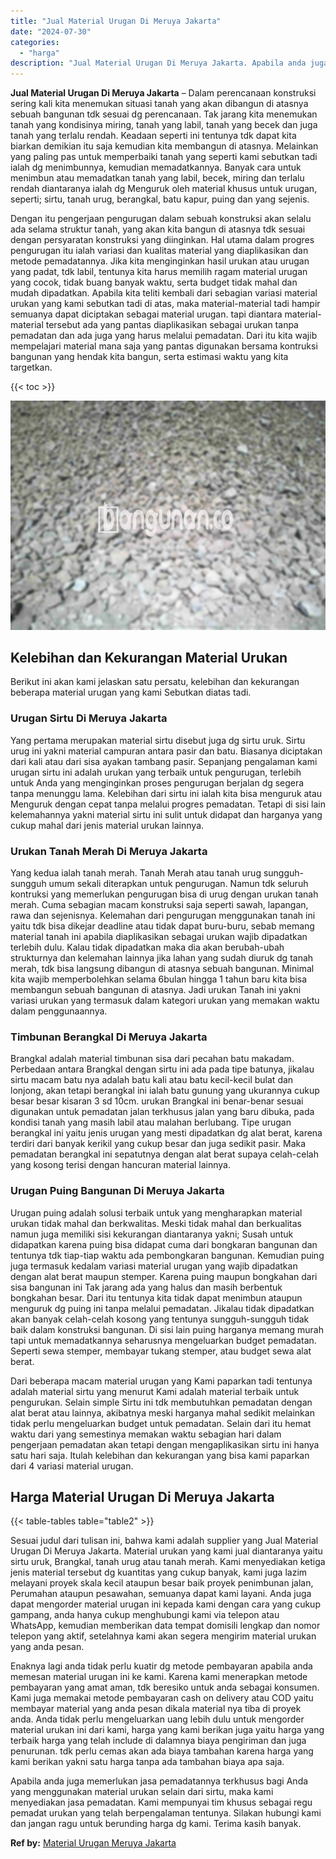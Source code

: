 ```yaml
---
title: "Jual Material Urugan Di Meruya Jakarta"
date: "2024-07-30"
categories: 
  - "harga"
description: "Jual Material Urugan Di Meruya Jakarta. Apabila anda juga memerlukan jasa pemadatannya terkhusus bagi Anda yang menggunakan material urukan selain dari sirtu..."
---
```


**Jual Material Urugan Di Meruya Jakarta** – Dalam perencanaan konstruksi sering kali kita menemukan situasi tanah yang akan dibangun di atasnya sebuah bangunan tdk sesuai dg perencanaan. Tak jarang kita menemukan tanah yang kondisinya miring, tanah yang labil, tanah yang becek dan juga tanah yang terlalu rendah. Keadaan seperti ini tentunya tdk dapat kita biarkan demikian itu saja kemudian kita membangun di atasnya. Melainkan yang paling pas untuk memperbaiki tanah yang seperti kami sebutkan tadi ialah dg menimbunnya, kemudian memadatkannya. Banyak cara untuk menimbun atau memadatkan tanah yang labil, becek, miring dan terlalu rendah diantaranya ialah dg Menguruk oleh material khusus untuk urugan, seperti; sirtu, tanah urug, berangkal, batu kapur, puing dan yang sejenis.

Dengan itu pengerjaan pengurugan dalam sebuah konstruksi akan selalu ada selama struktur tanah, yang akan kita bangun di atasnya tdk sesuai dengan persyaratan konstruksi yang diinginkan. Hal utama dalam progres pengurugan itu ialah variasi dan kualitas material yang diaplikasikan dan metode pemadatannya. Jika kita menginginkan hasil urukan atau urugan yang padat, tdk labil, tentunya kita harus memilih ragam material urugan yang cocok, tidak buang banyak waktu, serta budget tidak mahal dan mudah dipadatkan. Apabila kita teliti kembali dari sebagian variasi material urukan yang kami sebutkan tadi di atas, maka material-material tadi hampir semuanya dapat diciptakan sebagai material urugan. tapi diantara material-material tersebut ada yang pantas diaplikasikan sebagai urukan tanpa pemadatan dan ada juga yang harus melalui pemadatan. Dari itu kita wajib mempelajari material mana saja yang pantas digunakan bersama kontruksi bangunan yang hendak kita bangun, serta estimasi waktu yang kita targetkan.

{{< toc >}}

![Jual Material Urugan Di Meruya Jakarta](/images/jual-urugan-12.png)

## Kelebihan dan Kekurangan Material Urukan

Berikut ini akan kami jelaskan satu persatu, kelebihan dan kekurangan beberapa material urugan yang kami Sebutkan diatas tadi.

### Urugan Sirtu Di Meruya Jakarta

Yang pertama merupakan material sirtu disebut juga dg sirtu uruk. Sirtu urug ini yakni material campuran antara pasir dan batu. Biasanya diciptakan dari kali atau dari sisa ayakan tambang pasir. Sepanjang pengalaman kami urugan sirtu ini adalah urukan yang terbaik untuk pengurugan, terlebih untuk Anda yang menginginkan proses pengurugan berjalan dg segera tanpa menunggu lama. Kelebihan dari sirtu ini ialah kita bisa menguruk atau Menguruk dengan cepat tanpa melalui progres pemadatan. Tetapi di sisi lain kelemahannya yakni material sirtu ini sulit untuk didapat dan harganya yang cukup mahal dari jenis material urukan lainnya.

### Urukan Tanah Merah Di Meruya Jakarta

Yang kedua ialah tanah merah. Tanah Merah atau tanah urug sungguh-sungguh umum sekali diterapkan untuk pengurugan. Namun tdk seluruh kontruksi yang memerlukan pengurugan bisa di urug dengan urukan tanah merah. Cuma sebagian macam konstruksi saja seperti sawah, lapangan, rawa dan sejenisnya. Kelemahan dari pengurugan menggunakan tanah ini yaitu tdk bisa dikejar deadline atau tidak dapat buru-buru, sebab memang material tanah ini apabila diaplikasikan sebagai urukan wajib dipadatkan terlebih dulu. Kalau tidak dipadatkan maka dia akan berubah-ubah strukturnya dan kelemahan lainnya jika lahan yang sudah diuruk dg tanah merah, tdk bisa langsung dibangun di atasnya sebuah bangunan. Minimal kita wajib memperbolehkan selama 6bulan hingga 1 tahun baru kita bisa membangun sebuah bangunan di atasnya. Jadi urukan Tanah ini yakni variasi urukan yang termasuk dalam kategori urukan yang memakan waktu dalam penggunaannya.

### Timbunan Berangkal Di Meruya Jakarta

Brangkal adalah material timbunan sisa dari pecahan batu makadam. Perbedaan antara Brangkal dengan sirtu ini ada pada tipe batunya, jikalau sirtu macam batu nya adalah batu kali atau batu kecil-kecil bulat dan lonjong, akan tetapi berangkal ini ialah batu gunung yang ukurannya cukup besar besar kisaran 3 sd 10cm. urukan Brangkal ini benar-benar sesuai digunakan untuk pemadatan jalan terkhusus jalan yang baru dibuka, pada kondisi tanah yang masih labil atau malahan berlubang. Tipe urugan berangkal ini yaitu jenis urugan yang mesti dipadatkan dg alat berat, karena terdiri dari banyak kerikil yang cukup besar dan juga sedikit pasir. Maka pemadatan berangkal ini sepatutnya dengan alat berat supaya celah-celah yang kosong terisi dengan hancuran material lainnya.

### Urugan Puing Bangunan Di Meruya Jakarta

Urugan puing adalah solusi terbaik untuk yang mengharapkan material urukan tidak mahal dan berkwalitas. Meski tidak mahal dan berkualitas namun juga memiliki sisi kekurangan diantaranya yakni; Susah untuk didapatkan karena puing bisa didapat cuma dari bongkaran bangunan dan tentunya tdk tiap-tiap waktu ada pembongkaran bangunan. Kemudian puing juga termasuk kedalam variasi material urugan yang wajib dipadatkan dengan alat berat maupun stemper. Karena puing maupun bongkahan dari sisa bangunan ini Tak jarang ada yang halus dan masih berbentuk bongkahan besar. Dari itu tentunya kita tidak dapat menimbun ataupun menguruk dg puing ini tanpa melalui pemadatan. Jikalau tidak dipadatkan akan banyak celah-celah kosong yang tentunya sungguh-sungguh tidak baik dalam konstruksi bangunan. Di sisi lain puing harganya memang murah tapi untuk memadatkannya seharusnya mengeluarkan budget pemadatan. Seperti sewa stemper, membayar tukang stemper, atau budget sewa alat berat.

Dari beberapa macam material urugan yang Kami paparkan tadi tentunya adalah material sirtu yang menurut Kami adalah material terbaik untuk pengurukan. Selain simple Sirtu ini tdk membutuhkan pemadatan dengan alat berat atau lainnya, akibatnya meski harganya mahal sedikit melainkan tidak perlu mengeluarkan budget untuk pemadatan. Selain dari itu hemat waktu dari yang semestinya memakan waktu sebagian hari dalam pengerjaan pemadatan akan tetapi dengan mengaplikasikan sirtu ini hanya satu hari saja. Itulah kelebihan dan kekurangan yang bisa kami paparkan dari 4 variasi material urugan.

## Harga Material Urugan Di Meruya Jakarta

{{< table-tables table="table2" >}}

Sesuai judul dari tulisan ini, bahwa kami adalah supplier yang Jual Material Urugan Di Meruya Jakarta. Material urukan yang kami jual diantaranya yaitu sirtu uruk, Brangkal, tanah urug atau tanah merah. Kami menyediakan ketiga jenis material tersebut dg kuantitas yang cukup banyak, kami juga lazim melayani proyek skala kecil ataupun besar baik proyek penimbunan jalan, Perumahan ataupun pesawahan, semuanya dapat kami layani. Anda juga dapat mengorder material urugan ini kepada kami dengan cara yang cukup gampang, anda hanya cukup menghubungi kami via telepon atau WhatsApp, kemudian memberikan data tempat domisili lengkap dan nomor telepon yang aktif, setelahnya kami akan segera mengirim material urukan yang anda pesan.

Enaknya lagi anda tidak perlu kuatir dg metode pembayaran apabila anda memesan material urugan ini ke kami. Karena kami menerapkan metode pembayaran yang amat aman, tdk beresiko untuk anda sebagai konsumen. Kami juga memakai metode pembayaran cash on delivery atau COD yaitu membayar material yang anda pesan dikala material nya tiba di proyek anda. Anda tidak perlu mengeluarkan uang lebih dulu untuk mengorder material urukan ini dari kami, harga yang kami berikan juga yaitu harga yang terbaik harga yang telah include di dalamnya biaya pengiriman dan juga penurunan. tdk perlu cemas akan ada biaya tambahan karena harga yang kami berikan yakni satu harga tanpa ada tambahan biaya apa saja.

Apabila anda juga memerlukan jasa pemadatannya terkhusus bagi Anda yang menggunakan material urukan selain dari sirtu, maka kami menyediakan jasa pemadatan. Kami mempunyai tim khusus sebagai regu pemadat urukan yang telah berpengalaman tentunya. Silakan hubungi kami dan jangan ragu untuk berunding harga dg kami. Terima kasih banyak.

**Ref by:** [Material Urugan Meruya Jakarta](https://id.wikipedia.org/wiki/Material)
